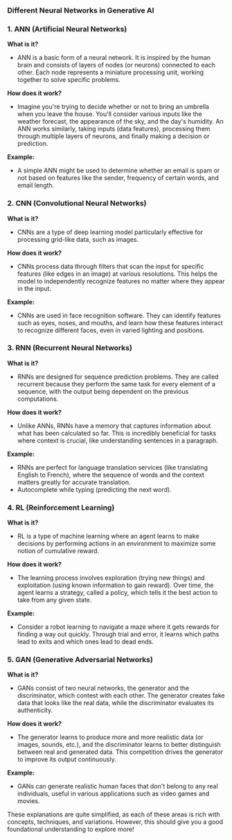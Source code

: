 ### Different Neural Networks in Generative AI


### 1. **ANN (Artificial Neural Networks)**

**What is it?**
- ANN is a basic form of a neural network. It is inspired by the human brain and consists of layers of nodes (or neurons) connected to each other. Each node represents a miniature processing unit, working together to solve specific problems.

**How does it work?**
- Imagine you're trying to decide whether or not to bring an umbrella when you leave the house. You'll consider various inputs like the weather forecast, the appearance of the sky, and the day's humidity. An ANN works similarly, taking inputs (data features), processing them through multiple layers of neurons, and finally making a decision or prediction.

**Example:**
- A simple ANN might be used to determine whether an email is spam or not based on features like the sender, frequency of certain words, and email length.

### 2. **CNN (Convolutional Neural Networks)**

**What is it?**
- CNNs are a type of deep learning model particularly effective for processing grid-like data, such as images.

**How does it work?**
- CNNs process data through filters that scan the input for specific features (like edges in an image) at various resolutions. This helps the model to independently recognize features no matter where they appear in the input.

**Example:**
- CNNs are used in face recognition software. They can identify features such as eyes, noses, and mouths, and learn how these features interact to recognize different faces, even in varied lighting and positions.

### 3. **RNN (Recurrent Neural Networks)**

**What is it?**
- RNNs are designed for sequence prediction problems. They are called recurrent because they perform the same task for every element of a sequence, with the output being dependent on the previous computations.

**How does it work?**
- Unlike ANNs, RNNs have a memory that captures information about what has been calculated so far. This is incredibly beneficial for tasks where context is crucial, like understanding sentences in a paragraph.

**Example:**
- RNNs are perfect for language translation services (like translating English to French), where the sequence of words and the context matters greatly for accurate translation.
- Autocomplete while typing (predicting the next word).

### 4. **RL (Reinforcement Learning)**

**What is it?**
- RL is a type of machine learning where an agent learns to make decisions by performing actions in an environment to maximize some notion of cumulative reward.

**How does it work?**
- The learning process involves exploration (trying new things) and exploitation (using known information to gain reward). Over time, the agent learns a strategy, called a policy, which tells it the best action to take from any given state.

**Example:**
- Consider a robot learning to navigate a maze where it gets rewards for finding a way out quickly. Through trial and error, it learns which paths lead to exits and which ones lead to dead ends.

### 5. **GAN (Generative Adversarial Networks)**

**What is it?**
- GANs consist of two neural networks, the generator and the discriminator, which contest with each other. The generator creates fake data that looks like the real data, while the discriminator evaluates its authenticity.

**How does it work?**
- The generator learns to produce more and more realistic data (or images, sounds, etc.), and the discriminator learns to better distinguish between real and generated data. This competition drives the generator to improve its output continuously.

**Example:**
- GANs can generate realistic human faces that don't belong to any real individuals, useful in various applications such as video games and movies.

These explanations are quite simplified, as each of these areas is rich with concepts, techniques, and variations. However, this should give you a good foundational understanding to explore more!
